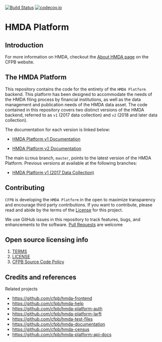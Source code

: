 [![Build Status](https://travis-ci.org/cfpb/hmda-platform.svg?branch=master)](https://travis-ci.org/cfpb/hmda-platform) [![codecov.io](https://codecov.io/github/cfpb/hmda-platform/coverage.svg?branch=master)](https://codecov.io/github/cfpb/hmda-platform?branch=master)

# HMDA Platform

## Introduction

For more information on HMDA, checkout the [About HMDA page](http://www.consumerfinance.gov/data-research/hmda/learn-more) on the CFPB website.

## The HMDA Platform

This repository contains the code for the entirety of the `HMDA Platform` backend. This platform has been designed to accommodate the needs of the HMDA filing process by financial institutions, as well as the data management and publication needs of the HMDA data asset.
The code contained in this repository covers two distinct versions of the HMDA backend, referred to as `v1` (2017 data collection) and `v2` (2018 and later data collection).

The documentation for each version is linked below:

* [HMDA Platform v1 Documentation](docs/v1/README.md)

* [HMDA Platform v2 Documentation](docs/v2/README.md)

The main `GitHub` branch, `master`, points to the latest version of the HMDA Platform. Previous versions at available at the following branches:

* [HMDA Platform v1 (2017 Data Collection)](https://github.com/cfpb/hmda-platform/tree/v1.x)


## Contributing

`CFPB` is developing the `HMDA Platform` in the open to maximize transparency and encourage third party contributions. If you want to contribute, please read and abide by the terms of the [License](LICENSE) for this project.

We use GitHub issues in this repository to track features, bugs, and enhancements to the software. [Pull Requests](https://help.github.com/articles/using-pull-requests/) are welcome

## Open source licensing info
1. [TERMS](TERMS.md)
2. [LICENSE](LICENSE)
3. [CFPB Source Code Policy](https://github.com/cfpb/source-code-policy/)

## Credits and references

Related projects
  - https://github.com/cfpb/hmda-frontend
  - https://github.com/cfpb/hmda-help
  - https://github.com/cfpb/hmda-platform-auth
  - https://github.com/cfpb/hmda-platform-larft
  - https://github.com/cfpb/hmda-test-files
  - https://github.com/cfpb/hmda-documentation
  - https://github.com/cfpb/hmda-census
  - https://github.com/cfpb/hmda-platform-api-docs
